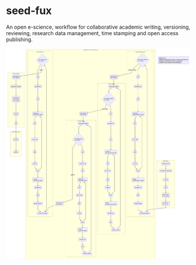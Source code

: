 # seed-fux
An open e-science, workflow for collaborative academic writing, versioning, reviewing, research data management, time stamping and open access publishing.

![General seed flux](general_seed-flux.png)
